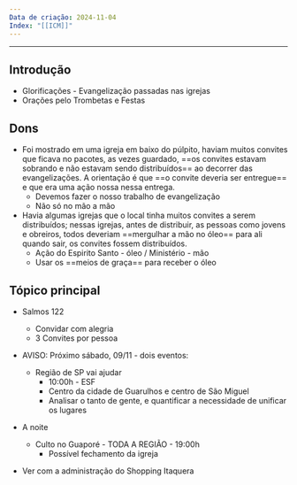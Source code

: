 ```yaml
---
Data de criação: 2024-11-04
Index: "[[ICM]]"
---
```

---
## Introdução
- Glorificações - Evangelização passadas nas igrejas
- Orações pelo Trombetas e Festas 
## Dons
- Foi mostrado em uma igreja em baixo do púlpito, haviam muitos convites que ficava no pacotes, as vezes guardado, ==os convites estavam sobrando e não estavam sendo distribuídos== ao decorrer das evangelizações. A orientação é que ==o convite deveria ser entregue== e que era uma ação nossa nessa entrega.
	- Devemos fazer o nosso trabalho de evangelização
	- Não só no mão a mão
- Havia algumas igrejas que o local tinha muitos convites a serem distribuídos; nessas igrejas, antes de distribuir, as pessoas como jovens e obreiros, todos deveriam ==mergulhar a mão no óleo== para ali quando sair, os convites fossem distribuídos.
	- Ação do Espirito Santo - óleo / Ministério - mão
	- Usar os ==meios de graça== para receber o óleo

## Tópico principal
- Salmos 122
	- Convidar com alegria 
	- 3 Convites por pessoa 

- AVISO: Próximo sábado, 09/11 - dois eventos:
	- Região de SP vai ajudar 
		- 10:00h - ESF 
		- Centro da cidade de Guarulhos e centro de São Miguel 
		- Analisar o tanto de gente, e quantificar a necessidade de unificar os lugares
- A noite
	- Culto no Guaporé - TODA A REGIÃO - 19:00h
		- Possível fechamento da igreja

- Ver com a administração do Shopping Itaquera 
